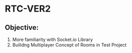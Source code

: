 # RTC-VER2

## Objective:

1) More familiarity with Socket.io Library
2) Builidng Multiplayer Concept of Rooms in Test Project